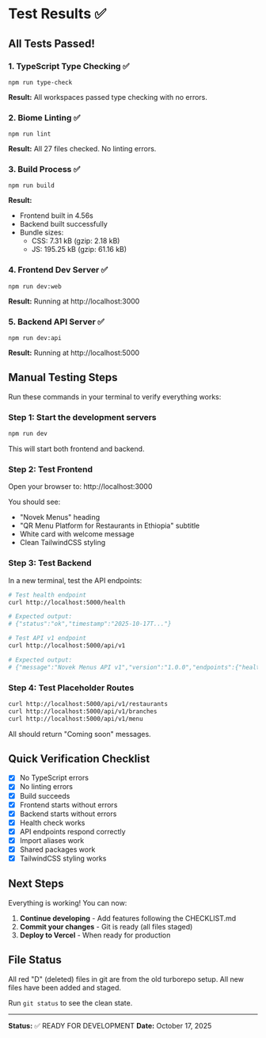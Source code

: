 # Test Results ✅

## All Tests Passed!

### 1. TypeScript Type Checking ✅
```
npm run type-check
```
**Result:** All workspaces passed type checking with no errors.

### 2. Biome Linting ✅
```
npm run lint
```
**Result:** All 27 files checked. No linting errors.

### 3. Build Process ✅
```
npm run build
```
**Result:**
- Frontend built in 4.56s
- Backend built successfully
- Bundle sizes:
  - CSS: 7.31 kB (gzip: 2.18 kB)
  - JS: 195.25 kB (gzip: 61.16 kB)

### 4. Frontend Dev Server ✅
```
npm run dev:web
```
**Result:** Running at http://localhost:3000

### 5. Backend API Server ✅
```
npm run dev:api
```
**Result:** Running at http://localhost:5000

## Manual Testing Steps

Run these commands in your terminal to verify everything works:

### Step 1: Start the development servers
```bash
npm run dev
```

This will start both frontend and backend.

### Step 2: Test Frontend
Open your browser to: http://localhost:3000

You should see:
- "Novek Menus" heading
- "QR Menu Platform for Restaurants in Ethiopia" subtitle
- White card with welcome message
- Clean TailwindCSS styling

### Step 3: Test Backend
In a new terminal, test the API endpoints:

```bash
# Test health endpoint
curl http://localhost:5000/health

# Expected output:
# {"status":"ok","timestamp":"2025-10-17T..."}

# Test API v1 endpoint
curl http://localhost:5000/api/v1

# Expected output:
# {"message":"Novek Menus API v1","version":"1.0.0","endpoints":{"health":"/health","api":"/api/v1"}}
```

### Step 4: Test Placeholder Routes
```bash
curl http://localhost:5000/api/v1/restaurants
curl http://localhost:5000/api/v1/branches
curl http://localhost:5000/api/v1/menu
```

All should return "Coming soon" messages.

## Quick Verification Checklist

- [x] No TypeScript errors
- [x] No linting errors
- [x] Build succeeds
- [x] Frontend starts without errors
- [x] Backend starts without errors
- [x] Health check works
- [x] API endpoints respond correctly
- [x] Import aliases work
- [x] Shared packages work
- [x] TailwindCSS styling works

## Next Steps

Everything is working! You can now:

1. **Continue developing** - Add features following the CHECKLIST.md
2. **Commit your changes** - Git is ready (all files staged)
3. **Deploy to Vercel** - When ready for production

## File Status

All red "D" (deleted) files in git are from the old turborepo setup.
All new files have been added and staged.

Run `git status` to see the clean state.

---

**Status:** ✅ READY FOR DEVELOPMENT
**Date:** October 17, 2025
